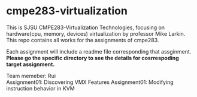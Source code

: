 # cmpe283-virtualization
This is SJSU CMPE283-Virtualization Technologies, focusing on hardware(cpu, memory, devices) virtualization by professor Mike Larkin. This repo contains all works for the assignments of cmpe283.  

Each assignment will include a readme file corresponding that assginment.  
**Please go the specific directory to see the details for cosrrespoding target assignment.** 
                      

Team memeber: Rui  
Assignment01: Discovering VMX Features
Assignment01: Modifying instruction behavior in KVM
